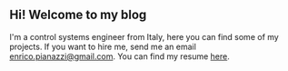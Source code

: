 ## Hi! Welcome to my blog
I'm a control systems engineer from Italy, here you can find some of my projects. If you want to hire me, send me an email enrico.pianazzi@gmail.com.
You can find my resume [here](https://drive.google.com/file/d/1jQqVHMJtU4TyJXVdTOG7-j6XMOdjAFtN/view?usp=sharing).
